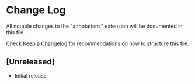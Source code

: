 # Change Log

All notable changes to the "annotations" extension will be documented in this file.

Check [Keep a Changelog](http://keepachangelog.com/) for recommendations on how to structure this file.

## [Unreleased]

- Initial release